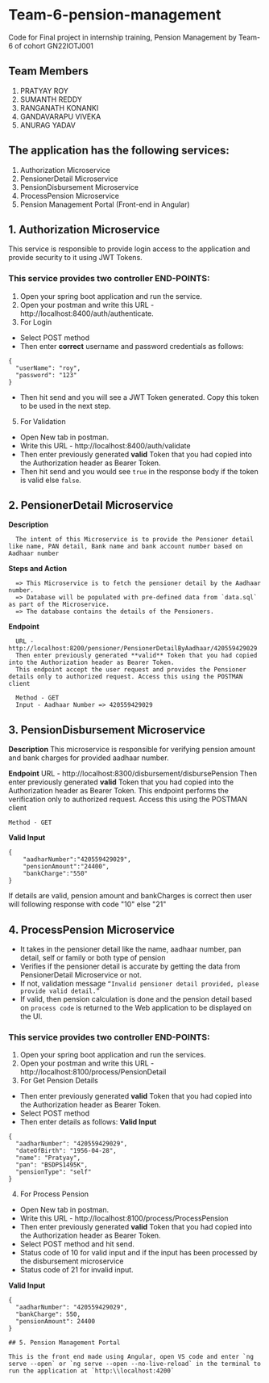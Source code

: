 # Team-6-pension-management
Code for Final project in internship training, Pension Management by Team-6 of cohort GN22IOTJ001

## Team Members
1. PRATYAY ROY
2. SUMANTH REDDY
3. RANGANATH KONANKI
4. GANDAVARAPU VIVEKA
5. ANURAG YADAV

## The application has the following services:

1. Authorization Microservice
2. PensionerDetail Microservice
3. PensionDisbursement Microservice
4. ProcessPension  Microservice
6. Pension Management Portal (Front-end in Angular)

## 1. Authorization Microservice
This service is responsible to provide login access to the application and provide security to it using JWT Tokens.

### This service provides two controller END-POINTS:

1. Open your spring boot application and run the service.
2. Open your postman and write this URL - http://localhost:8400/auth/authenticate.
3. For Login
* Select POST method
* Then enter **correct** username and password credentials as follows:

```
{
  "userName": "roy",
  "password": "123"
}
```

* Then hit send and you will see a JWT Token generated. Copy this token to be used in the next step.

5. For Validation
* Open New tab in postman.
* Write this URL - http://localhost:8400/auth/validate
* Then enter previously generated **valid** Token that you had copied into the Authorization header as Bearer Token.
* Then hit send and you would see `true` in the response body if the token is valid else `false`.

## 2. PensionerDetail Microservice
  
  **Description**
      
      The intent of this Microservice is to provide the Pensioner detail like name, PAN detail, Bank name and bank account number based on Aadhaar number
    
   **Steps and Action**
   
      => This Microservice is to fetch the pensioner detail by the Aadhaar number.
      => Database will be populated with pre-defined data from `data.sql` as part of the Microservice. 
      => The database contains the details of the Pensioners. 
      
   **Endpoint**
   
      URL - http://localhost:8200/pensioner/PensionerDetailByAadhaar/420559429029
      Then enter previously generated **valid** Token that you had copied into the Authorization header as Bearer Token.
      This endpoint accept the user request and provides the Pensioner details only to authorized request. Access this using the POSTMAN client
      
      Method - GET
      Input - Aadhaar Number => 420559429029
      
## 3. PensionDisbursement Microservice
  
  **Description** 
  This microservice is responsible for verifying pension amount and bank charges for provided aadhaar number.

  **Endpoint**
    URL - http://localhost:8300/disbursement/disbursePension
    Then enter previously generated **valid** Token that you had copied into the Authorization header as Bearer Token.
    This endpoint performs the verification only to authorized request. Access this using the POSTMAN client
    
    Method - GET

  **Valid Input**
```
{
    "aadharNumber":"420559429029",
    "pensionAmount":"24400",
    "bankCharge":"550"
}
```
If details are valid, pension amount and bankCharges is correct then user will following response with code "10" else "21"
     
## 4. ProcessPension  Microservice
* It takes in the pensioner detail like the name, aadhaar number, pan detail, self or family or both type of pension
* Verifies if the pensioner detail is accurate by getting the data from PensionerDetail Microservice or not. 
* If not, validation message `“Invalid pensioner detail provided, please provide valid detail.”`
* If valid, then pension calculation is done and the pension detail based on `process code` is returned to the Web application to be displayed on the UI.

### This service provides two controller END-POINTS:

1. Open your spring boot application and run the services.
2. Open your postman and write this URL - http://localhost:8100/process/PensionDetail
3. For Get Pension Details
* Then enter previously generated **valid** Token that you had copied into the Authorization header as Bearer Token.
* Select POST method
* Then enter details as follows:
**Valid Input**
```
{
  "aadharNumber": "420559429029",
  "dateOfBirth": "1956-04-28",
  "name": "Pratyay",
  "pan": "BSDPS1495K",
  "pensionType": "self"
}
```

4. For Process Pension
* Open New tab in postman.
* Write this URL - http://localhost:8100/process/ProcessPension
* Then enter previously generated **valid** Token that you had copied into the Authorization header as Bearer Token.
* Select POST method and hit send.
* Status code of 10 for valid input and if the input has been processed by the disbursement microservice
* Status code of 21 for invalid input.

**Valid Input**

```
{
  "aadharNumber": "420559429029",
  "bankCharge": 550,
  "pensionAmount": 24400
}

## 5. Pension Management Portal

This is the front end made using Angular, open VS code and enter `ng serve --open` or `ng serve --open --no-live-reload` in the terminal to run the application at `http:\\localhost:4200`
